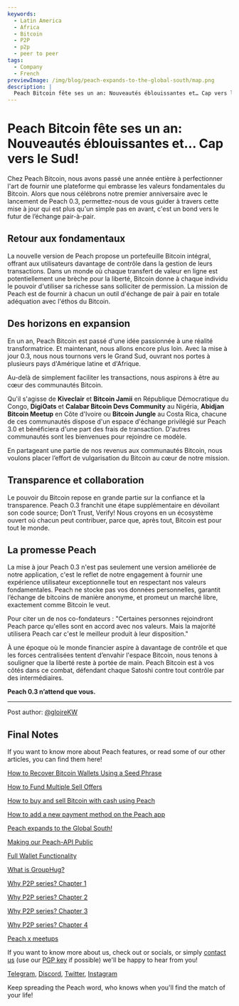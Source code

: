 ```yaml
---
keywords:
  - Latin America
  - Africa
  - Bitcoin
  - P2P
  - p2p
  - peer to peer
tags:
  - Company
  - French
previewImage: /img/blog/peach-expands-to-the-global-south/map.png
description: |
  Peach Bitcoin fête ses un an: Nouveautés éblouissantes et… Cap vers le Sud!
---
```


# Peach Bitcoin fête ses un an: Nouveautés éblouissantes et… Cap vers le Sud!
Chez Peach Bitcoin, nous avons passé une année entière à perfectionner l'art de fournir une plateforme qui embrasse les valeurs fondamentales du Bitcoin. Alors que nous célébrons notre premier anniversaire avec le lancement de Peach 0.3, permettez-nous de vous guider à travers cette mise à jour qui est plus qu'un simple pas en avant, c'est un bond vers le futur de l’échange pair-à-pair.

## Retour aux fondamentaux
La nouvelle version de Peach propose un portefeuille Bitcoin intégral, offrant aux utilisateurs davantage de contrôle dans la gestion de leurs transactions. Dans un monde où chaque transfert de valeur en ligne est potentiellement une brèche pour la liberté, Bitcoin donne à chaque individu le pouvoir d'utiliser sa richesse sans solliciter de permission. La mission de Peach est de fournir à chacun un outil d'échange de pair à pair en totale adéquation avec l'éthos du Bitcoin.

## Des horizons en expansion 
En un an, Peach Bitcoin est passé d'une idée passionnée à une réalité transformatrice. Et maintenant, nous allons encore plus loin. Avec la mise à jour 0.3, nous nous tournons vers le Grand Sud, ouvrant nos portes à plusieurs pays d'Amérique latine et d'Afrique. 

Au-delà de simplement faciliter les transactions, nous aspirons à être au cœur des communautés Bitcoin. 

Qu'il s'agisse de **Kiveclair** et **Bitcoin Jamii** en République Démocratique du Congo, **DigiOats** et **Calabar Bitcoin Devs Community** au Nigéria, **Abidjan Bitcoin Meetup** en Côte d'Ivoire ou **Bitcoin Jungle** au Costa Rica, chacune de ces communautés dispose d'un espace d'échange privilégié sur Peach 3.0 et bénéficiera d'une part des frais de transaction. D'autres communautés sont les bienvenues pour rejoindre ce modèle. 

En partageant une partie de nos revenus aux communautés Bitcoin, nous voulons placer l’effort de vulgarisation du Bitcoin au cœur de notre mission. 

## Transparence et collaboration
Le pouvoir du Bitcoin repose en grande partie sur la confiance et la transparence. Peach 0.3 franchit une étape supplémentaire en dévoilant son code source; Don’t Trust, Verify! Nous croyons en un écosystème ouvert où chacun peut contribuer, parce que, après tout, Bitcoin est pour tout le monde.

## La promesse Peach
La mise à jour Peach 0.3 n'est pas seulement une version améliorée de notre application, c'est le reflet de notre engagement à fournir une expérience utilisateur exceptionnelle tout en respectant nos valeurs fondamentales. Peach ne stocke pas vos données personnelles, garantit l’échange de bitcoins de manière anonyme, et promeut un marché libre, exactement comme Bitcoin le veut.

Pour citer un de nos co-fondateurs : "Certaines personnes rejoindront Peach parce qu'elles sont en accord avec nos valeurs. Mais la majorité utilisera Peach car c'est le meilleur produit à leur disposition."

À une époque où le monde financier aspire à davantage de contrôle et que les forces centralisées tentent d’envahir l'espace Bitcoin, nous tenons à souligner que la liberté reste à portée de main. Peach Bitcoin est à vos côtés dans ce combat, défendant chaque Satoshi contre tout contrôle par des intermédiaires.

**Peach 0.3 n’attend que vous.**

---

Post author: [@gloireKW](https://twitter.com/GloireKW)

## Final Notes

If you want to know more about Peach features, or read some of our other articles, you can find them here!

[How to Recover Bitcoin Wallets Using a Seed Phrase](https://peachbitcoin.com/blog/how-to-restore-peach-wallet/ )

[How to Fund Multiple Sell Offers](https://peachbitcoin.com/blog/funding-multiple-sell-offers/ )

[How to buy and sell Bitcoin with cash using Peach](https://peachbitcoin.com/blog/how-to-buy-and-sell-bitcoin-with-cash-using-peach/ )

[How to add a new payment method on the Peach app](https://peachbitcoin.com/blog/how-to-add-a-payment-method/ )

[Peach expands to the Global South!](https://peachbitcoin.com/blog/peach-expands-to-the-global-south/ )

[Making our Peach-API Public](https://peachbitcoin.com/blog/making-our-peach-api-public/ )

[Full Wallet Functionality](https://peachbitcoin.com/blog/full-wallet-functionality/ )

[What is GroupHug?](https://peachbitcoin.com/blog/group-hug/ )

[Why P2P series? Chapter 1](https://peachbitcoin.com/blog/why-p2p-chapter-1/ )

[Why P2P series? Chapter 2](https://peachbitcoin.com/blog/why-p2p-chapter-2/ )

[Why P2P series? Chapter 3](https://peachbitcoin.com/blog/why-p2p-chapter-3-circular-economies/ )

[Why P2P series? Chapter 4](https://peachbitcoin.com/blog/why-p2p-chapter-4-chains-of-trust/ )

[Peach x meetups](https://peachbitcoin.com/blog/peach-for-meetups/ )



If you want to know more about us, check out or socials, or simply [contact us](mailto:hello@peachbitcoin.com) (use our [PGP key](https://keys.openpgp.org/vks/v1/by-fingerprint/48339A19645E2E53488E0E5479E1B270FACD1BD2) if possible) we'll be happy to hear from you!

[Telegram](https://t.me/+GkOW1J-ixBBkZWRk), [Discord](https://discord.gg/ypeHz3SW54), [Twitter](https://twitter.com/peachbitcoin), [Instagram](https://instagram.com/peachbitcoin)

Keep spreading the Peach word, who knows when you'll find the match of your life!

